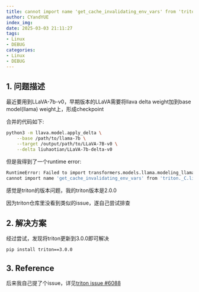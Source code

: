 ```yaml
---
title: cannot import name 'get_cache_invalidating_env_vars' from 'triton._C.libtriton'
author: CYandYUE
index_img:
date: 2025-03-03 21:11:27
tags:
- Linux
- DEBUG
categories:
- Linux
- DEBUG
---
```


## 1. 问题描述
最近要用到LLaVA-7b-v0，早期版本的LLaVA需要将llava delta weight加到base model(llama) weight上，形成checkpoint

合并的代码如下:
```bash
python3 -m llava.model.apply_delta \
    --base /path/to/llama-7b \
    --target /output/path/to/LLaVA-7B-v0 \
    --delta liuhaotian/LLaVA-7b-delta-v0
```

但是我得到了一个runtime error:
```bash
RuntimeError: Failed to import transformers.models.llama.modeling_llama because of the following error (look up to see its traceback):
cannot import name 'get_cache_invalidating_env_vars' from 'triton._C.libtriton' (/home/xxx/anaconda3/envs/xxx/lib/python3.10/site-packages/triton/_C/libtriton.so)
```

感觉是triton的版本问题，我的triton版本是2.0.0

因为triton仓库里没看到类似的issue，遂自己尝试排查

## 2. 解决方案
经过尝试，发现将triton更新到3.0.0即可解决
```bash
pip install triton==3.0.0
```

## 3. Reference
后来我自己提了个issue，详见[triton issue #6088](https://github.com/triton-lang/triton/issues/6088)